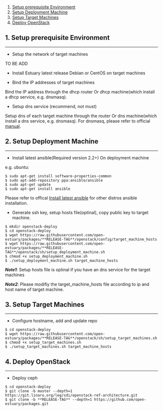 1. [Setup prerequisite Environment](#1)
2. [Setup Deployment Machine](#2)
3. [Setup Target Machines](#3)
4. [Deploy OpenStack](#4)


## <a name="1">1. Setup prerequisite Environment</a>
***
* Setup the network of target machines

TO BE ADD

* Install Estuary latest release Debian or CentOS on target machines

* Bind the IP addresses of target machines

Bind the IP address through the dhcp router Or dhcp machine(which install a dhcp service, e.g. dnsmasq).

* Setup dns service (recommend, not must)

Setup dns of each target machine through the router Or dns machine(which install a dns service, e.g. dnsmasq).
For dnsmasq, please refer to official [manual](http://www.thekelleys.org.uk/dnsmasq/docs/dnsmasq-man.html).

## <a name="2">2. Setup Deployment Machine</a>
***
* Install latest ansible(Required version 2.2+) On deployment machine

e.g. ubuntu: 
```
$ sudo apt-get install software-properties-common
$ sudo apt-add-repository ppa:ansible/ansible
$ sudo apt-get update
$ sudo apt-get install ansible
```
Please refer to offical [Install latest ansible](http://docs.ansible.com/ansible/intro_installation.html#installing-the-control-machine) for other distros ansible installation.


* Generate ssh key, setup hosts file(optinal), copy public key to target machine.
```
$ mkdir openstack-deploy
$ cd openstack-deploy
$ wget https://raw.githubusercontent.com/open-estuary/packages/**RELEASE-TAG**/openstack/config/target_machine_hosts
$ wget https://raw.githubusercontent.com/open-estuary/packages/**RELEASE-TAG**/openstack/sh/setup_deployment_machine.sh
$ chmod +x setup_deployment_machine.sh
$ ./setup_deployment_machine.sh target_machine_hosts
```
**_Note1_**: Setup hosts file is optinal if you have an dns service for the target machines

**_Note2_**: Please modifiy the target_machine_hosts file according to ip and host name of target machine.

## <a name="3">3. Setup Target Machines</a>
***
* Configure hostname, add and update repo
```
$ cd openstack-deploy
$ wget https://raw.githubusercontent.com/open-estuary/packages/**RELEASE-TAG**/openstack/sh/setup_target_machines.sh
$ chmod +x setup_target_machines.sh
$ ./setup_target_machines.sh target_machine_hosts
```

## <a name="4">4. Deploy OpenStack</a>
***

* Deploy ceph
```
$ cd openstack-deploy
$ git clone -b master --depth=1 https://git.linaro.org/leg/sdi/openstack-ref-architecture.git
$ git clone -b **RELEASE-TAG** --depth=1 https://github.com/open-estuary/packages.git
```


